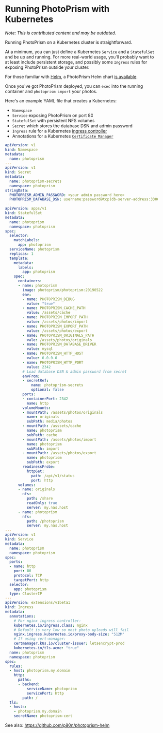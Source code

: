 # Running PhotoPrism with Kubernetes

*Note: This is contributed content and may be outdated.*

Running PhotoPrism on a Kubernetes cluster is straightforward. 

At a minimum, you can just define a Kubernetes `Service` and a `StatefulSet` and be up and running.
For more real-world usage, you'll probably want to at least include persistent storage, 
and possibly some `Ingress` rules for exposing PhotoPrism outside your cluster.

For those familiar with [Helm](https://helm.sh), a PhotoPrism Helm chart [is available](https://github.com/p80n/photoprism-helm).

Once you've got PhotoPrism deployed, you can `exec` into the running container and `photoprism import` your photos.

Here's an example YAML file that creates a Kubernetes:

- `Namespace`
- `Service` exposing PhotoPrism on port 80
- `StatefulSet` with persistent NFS volumes
- `Secret` which stores the database DSN and admin password
- `Ingress` rule for a Kubernetes [ingress controller](https://kubernetes.io/docs/concepts/services-networking/ingress-controllers/)
- Annotations for a Kubernetes [`Certificate Manager`](https://github.com/jetstack/cert-manager)

```yaml
apiVersion: v1
kind: Namespace
metadata:
  name: photoprism
---
apiVersion: v1
kind: Secret
metadata:
  name: photoprism-secrets
  namespace: photoprism
stringData:
  PHOTOPRISM_ADMIN_PASSWORD: <your admin password here>
  PHOTOPRISM_DATABASE_DSN: username:password@tcp(db-server-address:3306)/dbname?charset=utf8mb4,utf8&parseTime=true
---
apiVersion: apps/v1
kind: StatefulSet
metadata:
  name: photoprism
  namespace: photoprism
spec:
  selector:
    matchLabels:
      app: photoprism
  serviceName: photoprism
  replicas: 1
  template:
    metadata:
      labels:
        app: photoprism
    spec:
      containers:
      - name: photoprism
        image: photoprism/photoprism:20190522
        env:
        - name: PHOTOPRISM_DEBUG
          value: "true"
        - name: PHOTOPRISM_CACHE_PATH
          value: /assets/cache
        - name: PHOTOPRISM_IMPORT_PATH
          value: /assets/photos/import
        - name: PHOTOPRISM_EXPORT_PATH
          value: /assets/photos/export
        - name: PHOTOPRISM_ORIGINALS_PATH
          vale: /assets/photos/originals
        - name: PHOTOPRISM_DATABASE_DRIVER
          value: mysql
        - name: PHOTOPRISM_HTTP_HOST
          value: 0.0.0.0
        - name: PHOTOPRISM_HTTP_PORT
          value: 2342
        # Load database DSN & admin password from secret
        envFrom:
        - secretRef:
            name: photoprism-secrets
            optional: false
        ports:
        - containerPort: 2342
          name: http
        volumeMounts:
        - mountPath: /assets/photos/originals
          name: originals
          subPath: media/photos
        - mountPath: /asssets/cache
          name: photoprism
          subPath: cache
        - mountPath: /assets/photos/import
          name: photoprism
          subPath: import
        - mountPath: /assets/photos/export
          name: photoprism
          subPath: export
        readinessProbe:
          httpGet:
            path: /api/v1/status
            port: http
      volumes:
      - name: originals
        nfs:
          path: /share
          readOnly: true
          server: my.nas.host
      - name: photoprism
        nfs:
          path: /photoprism
          server: my.nas.host
---
apiVersion: v1
kind: Service
metadata:
  name: photoprism
  namespace: photoprism
spec:
  ports:
  - name: http
    port: 80
    protocol: TCP
    targetPort: http
  selector:
    app: photoprism
  type: ClusterIP
---
apiVersion: extensions/v1beta1
kind: Ingress
metadata:
  annotations:
    # For nginx ingress controller:
    kubernetes.io/ingress.class: nginx
    # Default is very low so most photo uploads will fail
    nginx.ingress.kubernetes.io/proxy-body-size: "512M"
    # If using cert-manager:
    certmanager.k8s.io/cluster-issuer: letsencrypt-prod
    kubernetes.io/tls-acme: "true"
  name: photoprism
  namespace: photoprism
spec:
  rules:
  - host: photoprism.my.domain
    http:
      paths:
      - backend:
          serviceName: photoprism
          servicePort: http
        path: /
  tls:
  - hosts:
    - photoprism.my.domain
    secretName: photoprism-cert
```

See also: https://github.com/p80n/photoprism-helm
